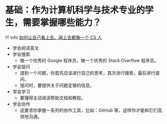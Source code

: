 # 基础：作为计算机科学与技术专业的学生，需要掌握哪些能力？

<!-- prettier-ignore-start -->
!!! info 
    [如何让自己看上去、闻上去都像一个 CS 人](https://blog.hobbitqia.cc/p/5948019b.html)
<!-- prettier-ignore-end -->

-   学会阅读英文
-   学会搜索
    -   做一个优秀的 Google 程序员，做一个优秀的 Stack Overflow 程序员。
-   学会提问
    -   遇到一个问题，你首先应该进行自己的思考，其次进行搜索，最后进行提问。
    -   提问时，要提供关于问题足够的信息。
-   学会学习
    -   要懂得主动阅读帮助文档和教程。
-   学会协作
    -   这要求你掌握一系列的协作工具，比如：GitHub 等，这样你才能和它们高效地沟通。